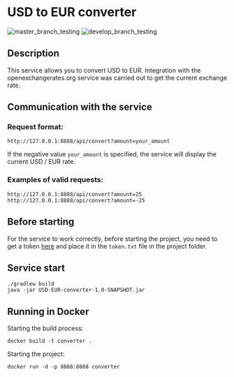 # USD to EUR converter

![master_branch_testing](https://github.com/Juniell/USD-EUR-converter/actions/workflows/testingGradle.yml/badge.svg?branch=master)
![develop_branch_testing](https://github.com/Juniell/USD-EUR-converter/actions/workflows/testingGradle.yml/badge.svg?branch=develop)

## Description

This service allows you to convert USD to EUR.
Integration with the openexchangerates.org service was carried out to get the current exchange rate.

## Communication with the service

### Request format:
```
http://127.0.0.1:8888/api/convert?amount=your_amount
```
If the negative value `your_amount` is specified, the service will display the current USD / EUR rate.

### Examples of valid requests:
```
http://127.0.0.1:8888/api/convert?amount=25
http://127.0.0.1:8888/api/convert?amount=-25
```

## Before starting

For the service to work correctly, before starting the project, you need to get a token [here](https://openexchangerates.org/)
and place it in the `token.txt` file in the project folder.

## Service start
```
./gradlew build
java -jar USD-EUR-converter-1.0-SNAPSHOT.jar
```

## Running in Docker

Starting the build process:
```
docker build -t converter .
```
Starting the project:
```
docker run -d -p 8888:8888 converter
```